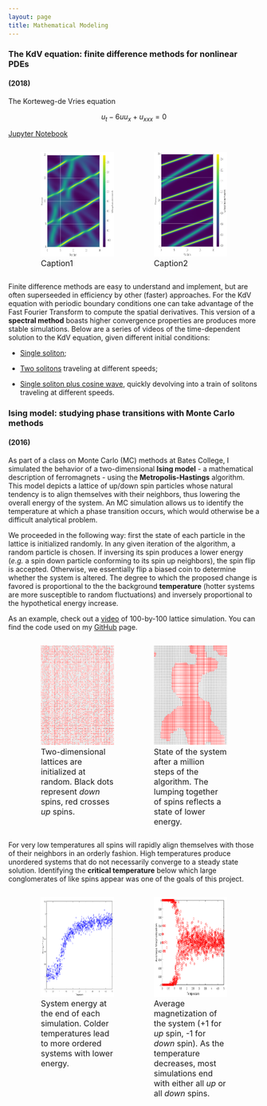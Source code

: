 ```yaml
---
layout: page
title: Mathematical Modeling
---
```


### The KdV equation: finite difference methods for nonlinear PDEs
#### (2018)

The Korteweg-de Vries equation

$$u_t - 6 u u_{x} + u_{xxx} = 0$$

[Jupyter Notebook](https://github.com/TiagoJCor/Numerical-Methods-KDV/blob/master/numerical_KDV.ipynb)

<div style="width: 100%; overflow: hidden;">
    <div style="width: 45%; margin-left: 5%; float: left;"> <figure><img src="/img/kdveq/kdvsolitons.png" width="310" height="210"> <figcaption><font size="3">Caption1</font></figcaption> </figure>  </div>
    <div style="width: 45%; margin-right: 5%; float: right;"> <figure><img src="/img/kdveq/kdvsolitons2.png" width="310" height="210"> <figcaption><font size="3">Caption2</font></figcaption> </figure></div>
</div>

Finite difference methods are easy to understand and implement, but are often superseeded in efficiency by other (faster) approaches. For the KdV equation with periodic boundary conditions one can take advantage of the Fast Fourier Transform to compute the spatial derivatives. This version of a **spectral method** boasts higher convergence properties are produces more stable simulations. Below are a series of videos of the time-dependent solution to the KdV equation, given different initial conditions:

* [Single soliton](https://drive.google.com/file/d/1FZuBoY9WnwVYD6kC2p0drA1o4exNobN-/view?usp=sharing);

* [Two solitons](https://drive.google.com/open?id=1NGMIAR_1-p6ydgFwgCZ2gWCRSyBRf03q) traveling at different speeds;

* [Single soliton plus cosine wave](https://drive.google.com/open?id=1G1bRAdLtqmr8X_CXkWoM5FxkfRUxoXxC), quickly devolving into a train of solitons traveling at different speeds.


### Ising model: studying phase transitions with Monte Carlo methods
#### (2016)

<p> </p>

As part of a class on Monte Carlo (MC) methods at Bates College, I simulated the behavior of a two-dimensional **Ising model** - a mathematical description of ferromagnets - using the **Metropolis-Hastings** algorithm. This model depicts a lattice of up/down spin particles whose natural tendency is to align themselves with their neighbors, thus lowering the overall energy of the system. An MC simulation allows us to identify the temperature at which a phase transition occurs, which would otherwise be a difficult analytical problem.

We proceeded in the following way: first the state of each particle in the lattice is initialized randomly. In any given iteration of the algorithm, a random particle is chosen. If inversing its spin produces a lower energy (*e.g.* a spin down particle conforming to its spin up neighbors), the spin flip is accepted. Otherwise, we essentially flip a biased coin to determine whether the system is altered. The degree to which the proposed change is favored is proportional to the the background **temperature** (hotter systems are more susceptible to random fluctuations) and inversely proportional to the hypothetical energy increase.

As an example, check out a [video](https://drive.google.com/open?id=1PCurBmP5v0ob1E0UodKkJlWlzoWzD15q "Video of 2D Ising Model simulation")  of 100-by-100 lattice simulation. You can find the code used on my [GitHub](https://github.com/TiagoJCor/Monte-Carlo-Simulations) page.


<div style="width: 100%; overflow: hidden;">
    <div style="width: 45%; margin-left: 5%; float: left;"> <figure><img src="/img/isingmodel/isingbefore.png" width="300" height="200"> <figcaption><font size="3">Two-dimensional lattices are initialized at random. Black dots represent <i>down</i> spins, red crosses <i>up</i> spins.</font></figcaption> </figure>  </div>
    <div style="width: 45%; margin-right: 5%; float: right;"> <figure><img src="/img/isingmodel/isingafter.png" width="300" height="200"> <figcaption><font size="3">State of the system after a million steps of the algorithm. The lumping together of spins reflects a state of lower energy.</font></figcaption> </figure></div>
</div>

For very low temperatures all spins will rapidly align themselves with those of their neighbors in an orderly fashion. High temperatures produce unordered systems that do not necessarily converge to a steady state solution. Identifying the **critical temperature** below which large conglomerates of like spins appear was one of the goals of this project.

<div style="width: 100%; overflow: hidden;">
    <div style="width: 45%; margin-left: 5%; float: left;"> <figure><img src="/img/isingmodel/isingenergy.png" width="290" height="200"> <figcaption><font size="3">System energy at the end of each simulation. Colder temperatures lead to more ordered systems with lower energy.</font></figcaption> </figure>  </div>
    <div style="width: 45%; margin-right: 5%; float: right;"> <figure><img src="/img/isingmodel/isingmagn.png" width="300" height="200"> <figcaption><font size="3">Average magnetization of the system (+1 for <i>up</i> spin, -1 for <i>down</i> spin). As the temperature decreases, most simulations end with either all <i>up</i> or all <i>down</i> spins.</font></figcaption> </figure></div>
</div>

